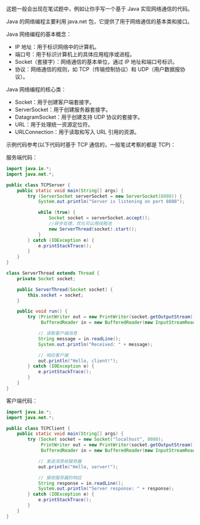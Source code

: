 这题一般会出现在笔试题中，例如让你手写一个基于 Java 实现网络通信的代码。

Java 的网络编程主要利用 java.net 包，它提供了用于网络通信的基本类和接口。

Java 网络编程的基本概念：
- IP 地址：用于标识网络中的计算机。
- 端口号：用于标识计算机上的具体应用程序或进程。
- Socket（套接字）：网络通信的基本单位，通过 IP 地址和端口号标识。
- 协议：网络通信的规则，如 TCP（传输控制协议）和 UDP（用户数据报协议）。

Java 网络编程的核心类：
- Socket：用于创建客户端套接字。
- ServerSocket：用于创建服务器套接字。
- DatagramSocket：用于创建支持 UDP 协议的套接字。
- URL：用于处理统一资源定位符。
- URLConnection：用于读取和写入 URL 引用的资源。

示例代码参考(以下代码时基于 TCP 通信的，一般笔试考察的都是 TCP)：

服务端代码：
```java
import java.io.*;
import java.net.*;

public class TCPServer {
    public static void main(String[] args) {
        try (ServerSocket serverSocket = new ServerSocket(8080)) {
            System.out.println("Server is listening on port 8080");

            while (true) {
                Socket socket = serverSocket.accept();
                //异步处理，优化可以用线程池
                new ServerThread(socket).start();
            }
        } catch (IOException e) {
            e.printStackTrace();
        }
    }
}

class ServerThread extends Thread {
    private Socket socket;

    public ServerThread(Socket socket) {
        this.socket = socket;
    }

    public void run() {
        try (PrintWriter out = new PrintWriter(socket.getOutputStream(), true);
             BufferedReader in = new BufferedReader(new InputStreamReader(socket.getInputStream()))) {

            // 读取客户端消息
            String message = in.readLine();
            System.out.println("Received: " + message);

            // 响应客户端
            out.println("Hello, client!");
        } catch (IOException e) {
            e.printStackTrace();
        }
    }
}
```

客户端代码：

```java
import java.io.*;
import java.net.*;

public class TCPClient {
    public static void main(String[] args) {
        try (Socket socket = new Socket("localhost", 8080);
             PrintWriter out = new PrintWriter(socket.getOutputStream(), true);
             BufferedReader in = new BufferedReader(new InputStreamReader(socket.getInputStream()))) {

            // 发送消息给服务器
            out.println("Hello, server!");

            // 接收服务器的响应
            String response = in.readLine();
            System.out.println("Server response: " + response);
        } catch (IOException e) {
            e.printStackTrace();
        }
    }
}
```